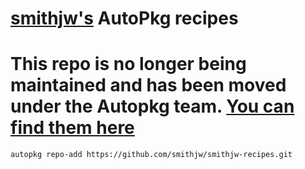 [smithjw's](https://twitter.com/smithjw) AutoPkg recipes
===============

# This repo is no longer being maintained and has been moved under the Autopkg team. [You can find them here](https://github.com/autopkg/smithjw-recipes)

`autopkg repo-add https://github.com/smithjw/smithjw-recipes.git`
